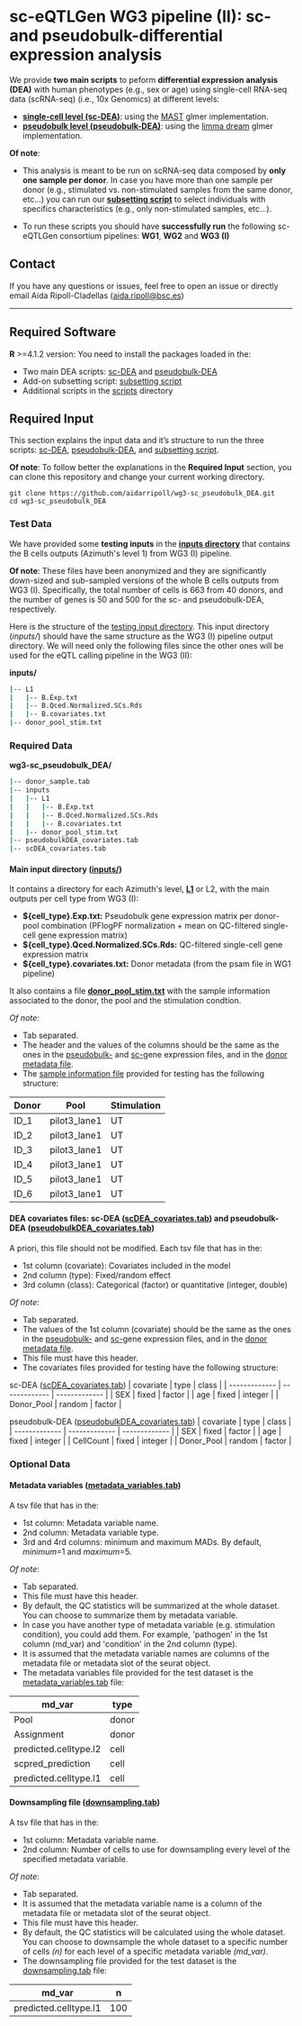 # sc-eQTLGen WG3 pipeline (II): sc- and pseudobulk-differential expression analysis 

We provide **two main scripts** to peform **differential expression analysis (DEA)** with human phenotypes (e.g., sex or age) using single-cell RNA-seq data (scRNA-seq) (i.e., 10x Genomics) at different levels:

* **[single-cell level (sc-DEA)](scDEA_MAST_glmer.R)**: using the [MAST](https://genomebiology.biomedcentral.com/articles/10.1186/s13059-015-0844-5) glmer implementation.
* **[pseudobulk level (pseudobulk-DEA)](pseudobulkDEA_limmadream.R)**: using the [limma dream](https://academic.oup.com/bioinformatics/article/37/2/192/5878955) glmer implementation.

**Of note**: 
* This analysis is meant to be run on scRNA-seq data composed by **only one sample per donor**. In case you have more than one sample per donor (e.g., stimulated vs. non-stimulated samples from the same donor, etc...) you can run our **[subsetting script](subset_by_metadata.R)** to select individuals with specifics characteristics (e.g., only non-stimulated samples, etc...). 

* To run these scripts you should have **successfully run** the following sc-eQTLGen consortium pipelines: **WG1**, **WG2** and **WG3 (I)** 

## Contact
If you have any questions or issues, feel free to open an issue or directly email Aida Ripoll-Cladellas (aida.ripoll@bsc.es)

-------

## Required Software
**R** >=4.1.2 version: You need to install the packages loaded in the:
* Two main DEA scripts: [sc-DEA](scDEA_MAST_glmer.R) and [pseudobulk-DEA](pseudobulkDEA_limmadream.R)
* Add-on subsetting script: [subsetting script](subset_by_metadata.R)
* Additional scripts in the [scripts](scripts/) directory

## Required Input
This section explains the input data and it’s structure to run the three scripts: [sc-DEA](scDEA_MAST_glmer.R), [pseudobulk-DEA](pseudobulkDEA_limmadream.R), and [subsetting script](subset_by_metadata.R).

**Of note**: To follow better the explanations in the **Required Input** section, you can clone this repository and change your current working directory. 

```
git clone https://github.com/aidarripoll/wg3-sc_pseudobulk_DEA.git
cd wg3-sc_pseudobulk_DEA
```

### Test Data
We have provided some **testing inputs** in the **[inputs directory](inputs/)** that contains the B cells outputs (Azimuth's level 1) from WG3 (I) pipeline. 

**Of note**: These files have been anonymized and they are significantly down-sized and sub-sampled versions of the whole B cells outputs from WG3 (I). Specifically, the total number of cells is 663 from 40 donors, and the number of genes is 50 and 500 for the sc- and pseudobulk-DEA, respectively.

Here is the structure of the [testing input directory](inputs/). This input directory (*inputs/*) should have the same structure as the WG3 (I) pipeline output directory. We will need only the following files since the other ones will be used for the eQTL calling pipeline in the WG3 (II):

**inputs/**    
```bash
|-- L1
|   |-- B.Exp.txt
|   |-- B.Qced.Normalized.SCs.Rds
|   |-- B.covariates.txt 
|-- donor_pool_stim.txt

````

### Required Data
**wg3-sc_pseudobulk_DEA/**  
```bash
|-- donor_sample.tab
|-- inputs
|   |-- L1
|   |   |-- B.Exp.txt
|   |   |-- B.Qced.Normalized.SCs.Rds
|   |   |-- B.covariates.txt 
|   |-- donor_pool_stim.txt
|-- pseudobulkDEA_covariates.tab
|-- scDEA_covariates.tab
```

#### Main input directory ([inputs/](inputs/))
It contains a directory for each Azimuth's level, **[L1](inputs/L1/)** or L2, with the main outputs per cell type from WG3 (I): 
* **${cell_type}.Exp.txt:** Pseudobulk gene expression matrix per donor-pool combination (PFlogPF normalization + mean on QC-filtered single-cell gene expression matrix)
* **${cell_type}.Qced.Normalized.SCs.Rds:** QC-filtered single-cell gene expression matrix
* **${cell_type}.covariates.txt:** Donor metadata (from the psam file in WG1 pipeline)

It also contains a file **[donor_pool_stim.txt](inputs/donor_pool_stim.txt)** with the sample information associated to the donor, the pool and the stimulation condtion.

*Of note*:
* Tab separated.
* The header and the values of the columns should be the same as the ones in the [pseudobulk-](inputs/L1/B.Exp.txt) and [sc-](inputs/L1/Qced.Normalized.SCs.Rds)gene expression files, and in the [donor metadata file](inputs/L1/B.covariates.txt).
* The [sample information file](inputs/donor_pool_stim.txt) provided for testing has the following structure:

| Donor  | Pool | Stimulation  | 
| ------------- | ------------- | ------------- | 
| ID_1  | pilot3_lane1  | UT  | 
| ID_2  | pilot3_lane1  | UT  | 
| ID_3  | pilot3_lane1  | UT  | 
| ID_4  | pilot3_lane1  | UT  |
| ID_5  | pilot3_lane1  | UT  | 
| ID_6  | pilot3_lane1  | UT  |

#### DEA covariates files: sc-DEA ([scDEA_covariates.tab](scDEA_covariates.tab)) and pseudobulk-DEA ([pseudobulkDEA_covariates.tab](pseudobulkDEA_covariates.tab))
A priori, this file should not be modified. Each tsv file that has in the:
* 1st column (covariate): Covariates included in the model
* 2nd column (type): Fixed/random effect
* 3rd column (class): Categorical (factor) or quantitative (integer, double)

*Of note*:
* Tab separated.
* The values of the 1st column (covariate) should be the same as the ones in the [pseudobulk-](inputs/L1/B.Exp.txt) and [sc-](inputs/L1/Qced.Normalized.SCs.Rds)gene expression files, and in the [donor metadata file](inputs/L1/B.covariates.txt).  
* This file must have this header. 
* The covariates files provided for testing have the following structure:

sc-DEA ([scDEA_covariates.tab](scDEA_covariates.tab))
| covariate  | type | class  | 
| ------------- | ------------- | ------------- | 
| SEX  | fixed  | factor  | 
| age  | fixed  | integer  | 
| Donor_Pool  | random  | factor  | 

pseudobulk-DEA ([pseudobulkDEA_covariates.tab](pseudobulkDEA_covariates.tab))
| covariate  | type | class  | 
| ------------- | ------------- | ------------- | 
| SEX  | fixed  | factor  | 
| age  | fixed  | integer  | 
| CellCount  | fixed  | integer  | 
| Donor_Pool  | random  | factor  |

### Optional Data
#### Metadata variables ([metadata_variables.tab](/metadata_variables.tab))
A tsv file that has in the:
* 1st column: Metadata variable name. 
* 2nd column: Metadata variable type. 
* 3rd and 4rd columns: minimum and maximum MADs. By default, *minimum*=1 and *maximum*=5.

*Of note*:
* Tab separated.
* This file must have this header.
* By default, the QC statistics will be summarized at the whole dataset. You can choose to summarize them by metadata variable.
* In case you have another type of metadata variable (e.g. stimulation condition), you could add them. For example, 'pathogen' in the 1st column (md_var) and 'condition' in the 2nd column (type).
* It is assumed that the metadata variable names are columns of the metadata file or metadata slot of the seurat object.
* The metadata variables file provided for the test dataset is the [metadata_variables.tab](/metadata_variables.tab) file: 

| md_var  | type |  
| ------------- | ------------- |  
| Pool  | donor  |  
| Assignment  | donor  |  
| predicted.celltype.l2  | cell  |  
| scpred_prediction  | cell  |  
| predicted.celltype.l1  | cell  |  


#### Downsampling file ([downsampling.tab](/downsampling.tab))
A tsv file that has in the:
* 1st column: Metadata variable name. 
* 2nd column: Number of cells to use for downsampling every level of the specified metadata variable.

*Of note*:
* Tab separated.
* It is assumed that the metadata variable name is a column of the metadata file or metadata slot of the seurat object.
* This file must have this header.
* By default, the QC statistics will be calculated using the whole dataset. You can choose to downsample the whole dataset to a specific number of cells *(n)* for each level of a specific metadata variable *(md_var)*.
* The downsampling file provided for the test dataset is the [downsampling.tab](/downsampling.tab) file: 

| md_var  | n |  
| ------------- | ------------- |  
| predicted.celltype.l1  | 100  |  

